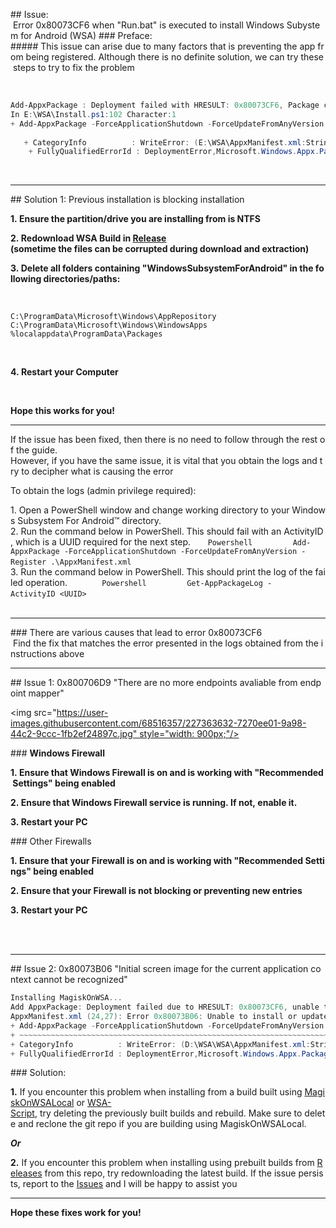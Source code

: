 ## Issue: </br> Error 0x80073CF6 when "Run.bat" is executed to install Windows Subystem for Android (WSA) 
 ### Preface: 
 ##### This issue can arise due to many factors that is preventing the app from being registered. Although there is no definite solution, we can try these steps to try to fix the problem 
  
 </br> 
  
 ```Powershell 
 Add-AppxPackage : Deployment failed with HRESULT: 0x80073CF6, Package could not be registered 
 In E:\WSA\Install.ps1:102 Character:1 
 + Add-AppxPackage -ForceApplicationShutdown -ForceUpdateFromAnyVersion 
  
    + CategoryInfo          : WriteError: (E:\WSA\AppxManifest.xml:String) [Add-AppxPackage], IOException 
     + FullyQualifiedErrorId : DeploymentError,Microsoft.Windows.Appx.PackageManager.Commands.AddAppxPackageCommand 
 ``` 
  
  
 </br> 
  
 --- 
 ## Solution 1: Previous installation is blocking installation 
  
 **1. Ensure the partition/drive you are installing from is NTFS** 
  
 **2. Redownload WSA Build in [Release](https://github.com/YT-Advanced/WSA-Script/releases/latest) (sometime the files can be corrupted during download and extraction)** 
  
 **3. Delete all folders containing "WindowsSubsystemForAndroid" in the following directories/paths:**  
  
 <br> 

``` 
C:\ProgramData\Microsoft\Windows\AppRepository
C:\ProgramData\Microsoft\Windows\WindowsApps
%localappdata\ProgramData\Packages
```

 <br> 
  
 **4. Restart your Computer** 
  
 <br> 
  
 **Hope this works for you!** 
  
 --- 
If the issue has been fixed, then there is no need to follow through the rest of the guide. 
 However, if you have the same issue, it is vital that you obtain the logs and try to decipher what is causing the error 
  
 To obtain the logs (admin privilege required): 
  
 1. Open a PowerShell window and change working directory to your Windows Subsystem For Android™ directory. 
      
 2. Run the command below in PowerShell. This should fail with an ActivityID, which is a UUID required for the next step. 
       ```Powershell 
        Add-AppxPackage -ForceApplicationShutdown -ForceUpdateFromAnyVersion -Register .\AppxManifest.xml 
       ```    
 3. Run the command below in PowerShell. This should print the log of the failed operation. 
        
       ```Powershell 
        Get-AppPackageLog -ActivityID <UUID> 
       ``` 
        
 </br> 
 </br> 
  
  
 --- 
  
 ### There are various causes that lead to error 0x80073CF6 </br> Find the fix that matches the error presented in the logs obtained from the instructions above 
  
 --- 
 ## Issue 1: 0x800706D9 "There are no more endpoints avaliable from endpoint mapper" 
  
 <img src="https://user-images.githubusercontent.com/68516357/227363632-7270ee01-9a98-44c2-9ccc-1fb2ef24897c.jpg" style="width: 900px;"/> 
  
 ### **Windows Firewall** 
  
 **1. Ensure that Windows Firewall is on and is working with "Recommended Settings" being enabled** 
  
 **2. Ensure that Windows Firewall service is running. If not, enable it.** 
  
 **3. Restart your PC** 
  
 ### Other Firewalls 
  
 **1. Ensure that your Firewall is on and is working with "Recommended Settings" being enabled** 
  
 **2. Ensure that your Firewall is not blocking or preventing new entries** 
  
 **3. Restart your PC** 
  
 <br> 
 <br> 
  
 --- 
 ## Issue 2: 0x80073B06 "Initial screen image for the current application context cannot be recognized" 
  
 ```powershell 
 Installing MagiskOnWSA... 
 Add AppxPackage: Deployment failed due to HRESULT: 0x80073CF6, unable to register the package. 
 AppxManifest.xml (24,27): Error 0x80073B06: Unable to install or update package MicrosoftCorporateII.WindowsSubsystemForAndroid_ 8wekyb 3d8bbwe because the initial screen image for the current application context cannot be recognized. The application context may include specific language, DPI, contrast, or other special conditions. If you cannot recognize a context specific splash screen image, add a splash screen image to use as the default setting. Note: For additional information, look for [ActivityId] 94c065bb-5a2a-0004-129b-c1942a5ad901 in the event log, or use the command line Get AppPackageLo g - ActivityID 94c065bb-5a2a-0004-129b-c1942a5ad901 in the location D:  WSA  WSA  Install.ps1:106 Character: 1 
 + Add-AppxPackage -ForceApplicationShutdown -ForceUpdateFromAnyVersion  ... 
 + ~~~~~~~~~~~~~~~~~~~~~~~~~~~~~~~~~~~~~~~~~~~~~~~~~~~~~~~~~~~~~~~~~~~~~ 
 + CategoryInfo          : WriteError: (D:\WSA\WSA\AppxManifest.xml:String) [Add-AppxPackage], IOException 
 + FullyQualifiedErrorId : DeploymentError,Microsoft.Windows.Appx.PackageManager.Commands.AddAppxPackageCommand 
 ``` 
 ### Solution: 
  
 **1.** If you encounter this problem when installing from a build built using [MagiskOnWSALocal](https://github.com/LSPosed/MagiskOnWSALocal) or [WSA-Script](https://github.com/YT-Advanced/WSA-Script), try deleting the previously built builds and rebuild. Make sure to delete and reclone the git repo if you are building using MagiskOnWSALocal. 
  
 ***Or*** 
  
 **2.** If you encounter this problem when installing using prebuilt builds from [Releases](https://github.com/YT-Advanced/WSA-Script/releases/latest) from this repo, try redownloading the latest build. If the issue persists, report to the [Issues](https://github.com/YT-Advanced/WSA-Script/issues) and I will be happy to assist you 

 --- 
  
 **Hope these fixes work for you!**